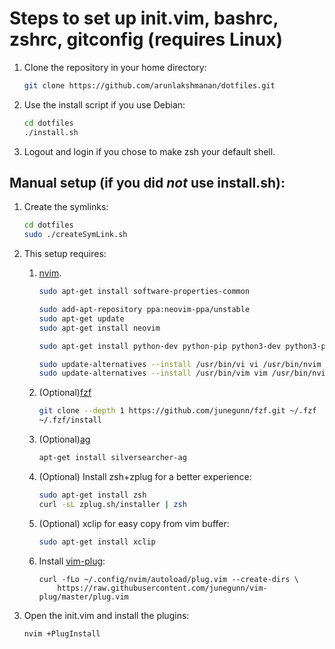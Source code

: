 # Steps to set up init.vim, bashrc, zshrc, gitconfig (requires Linux)

1. Clone the repository in your home directory:

    ```bash
    git clone https://github.com/arunlakshmanan/dotfiles.git
    ```

1. Use the install script if you use Debian:

    ```bash
    cd dotfiles
    ./install.sh
    ```

1. Logout and login if you chose to make zsh your default shell.

## Manual setup (if you did _not_ use install.sh):

1. Create the symlinks:

    ```bash
    cd dotfiles
    sudo ./createSymLink.sh
    ```

1. This setup requires:
    1. [nvim](https://github.com/neovim/neovim/wiki/Installing-Neovim).

        ```bash
        sudo apt-get install software-properties-common

        sudo add-apt-repository ppa:neovim-ppa/unstable
        sudo apt-get update
        sudo apt-get install neovim

        sudo apt-get install python-dev python-pip python3-dev python3-pip

        sudo update-alternatives --install /usr/bin/vi vi /usr/bin/nvim 60
        sudo update-alternatives --install /usr/bin/vim vim /usr/bin/nvim 60
        ```

    1. (Optional)[fzf](https://github.com/junegunn/fzf#installation)

        ```bash
        git clone --depth 1 https://github.com/junegunn/fzf.git ~/.fzf
        ~/.fzf/install
        ```

    1. (Optional)[ag](https://github.com/ggreer/the_silver_searcher)
        ```bash
        apt-get install silversearcher-ag
        ```

    1. (Optional) Install zsh+zplug for a better experience:
        ```bash
        sudo apt-get install zsh
        curl -sL zplug.sh/installer | zsh
        ```

    1. (Optional) xclip for easy copy from vim buffer:
        ```bash
        sudo apt-get install xclip
        ```

    1. Install [vim-plug](https://github.com/junegunn/vim-plug):
        ```
        curl -fLo ~/.config/nvim/autoload/plug.vim --create-dirs \
            https://raw.githubusercontent.com/junegunn/vim-plug/master/plug.vim
        ```

1. Open the init.vim and install the plugins:

    ```
    nvim +PlugInstall
    ```
